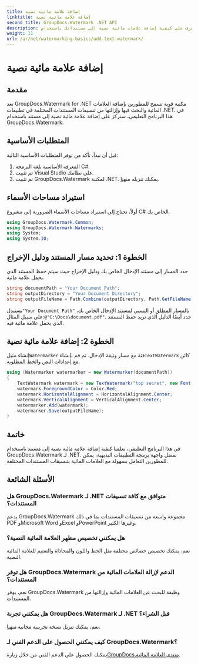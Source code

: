 ```yaml
---
title: إضافة علامة مائية نصية
linktitle: إضافة علامة مائية نصية
second_title: GroupDocs.Watermark .NET API
description: تعرف على كيفية إضافة علامات مائية نصية إلى مستنداتك باستخدام Groupdocs للعلامة المائية لـ .NET من خلال هذا الدليل المفصل خطوة بخطوة.
weight: 11
url: /ar/net/watermarking-basics/add-text-watermark/
---
```


# إضافة علامة مائية نصية

## مقدمة
تعد GroupDocs.Watermark for .NET مكتبة قوية تسمح للمطورين بإضافة العلامات المائية والبحث فيها وإزالتها من تنسيقات المستندات المختلفة في تطبيقات .NET. في هذا البرنامج التعليمي، سنركز على إضافة علامة مائية نصية إلى مستند باستخدام GroupDocs.Watermark.
## المتطلبات الأساسية
قبل أن نبدأ، تأكد من توفر المتطلبات الأساسية التالية:
1. المعرفة الأساسية بلغة البرمجة C#.
2. تم تثبيت Visual Studio على نظامك.
3.  تم تثبيت GroupDocs.Watermark لمكتبة .NET. يمكنك تنزيله من[هنا](https://releases.groupdocs.com/Watermark/net/).

## استيراد مساحات الأسماء
أولاً، تحتاج إلى استيراد مساحات الأسماء الضرورية إلى مشروع C# الخاص بك.
```csharp
using GroupDocs.Watermark.Common;
using GroupDocs.Watermark.Watermarks;
using System;
using System.IO;
```
## الخطوة 1: تحديد مسار المستند ودليل الإخراج
حدد المسار إلى مستند الإدخال الخاص بك ودليل الإخراج حيث سيتم حفظ المستند الذي يحمل علامة مائية.
```csharp
string documentPath = "Your Document Path";
string outputDirectory = "Your Document Directory";
string outputFileName = Path.Combine(outputDirectory, Path.GetFileName(documentPath));
```
 يستبدل`"Your Document Path"` بالمسار المطلق أو النسبي لمستند الإدخال الخاص بك، على سبيل المثال:`@"C:\Docs\document.pdf"`. حدد أيضًا الدليل الذي تريد حفظ المستند الذي يحمل علامة مائية فيه.
## الخطوة 2: إضافة علامة مائية نصية
 إنشاء مثيل`Watermarker` فئة مع مسار وثيقة الإدخال. ثم قم بإنشاء`TextWatermark` كائن مع إعدادات النص والخط المطلوبة.
```csharp
using (Watermarker watermarker = new Watermarker(documentPath))
{
    TextWatermark watermark = new TextWatermark("top secret", new Font("Arial", 36));
    watermark.ForegroundColor = Color.Red;
    watermark.HorizontalAlignment = HorizontalAlignment.Center;
    watermark.VerticalAlignment = VerticalAlignment.Center;
    watermarker.Add(watermark);
    watermarker.Save(outputFileName);
}
```

## خاتمة
في هذا البرنامج التعليمي، تعلمنا كيفية إضافة علامة مائية نصية إلى مستند باستخدام GroupDocs.Watermark لـ .NET. بفضل واجهة برمجة التطبيقات البديهية، يمكن للمطورين التعامل بسهولة مع العلامات المائية بتنسيقات المستندات المختلفة.
## الأسئلة الشائعة
### هل GroupDocs.Watermark لـ .NET متوافق مع كافة تنسيقات المستندات؟
يدعم GroupDocs.Watermark مجموعة واسعة من تنسيقات المستندات بما في ذلك PDF وMicrosoft Word وExcel وPowerPoint وغيرها الكثير.
### هل يمكنني تخصيص مظهر العلامة المائية النصية؟
نعم، يمكنك تخصيص خصائص مختلفة مثل الخط واللون والمحاذاة والتعتيم للعلامة المائية النصية.
### هل توفر GroupDocs.Watermark الدعم لإزالة العلامات المائية من المستندات؟
نعم، يوفر GroupDocs.Watermark وظيفة للبحث عن العلامات المائية وإزالتها من المستندات.
### هل يمكنني تجربة GroupDocs.Watermark لـ .NET قبل الشراء؟
 نعم، يمكنك تنزيل نسخة تجريبية مجانية من[هنا](https://releases.groupdocs.com/).
### كيف يمكنني الحصول على الدعم الفني لـ GroupDocs.Watermark؟
 يمكنك الحصول على الدعم الفني من خلال زيارة[GroupDocs.منتدى العلامة المائية](https://forum.groupdocs.com/c/watermark/19).